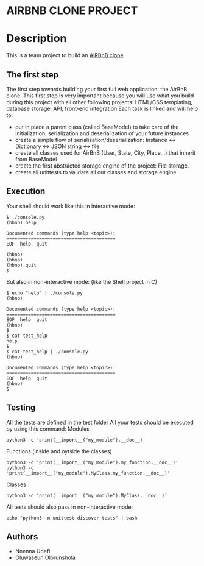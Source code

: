 # AIRBNB CLONE PROJECT 
# Description
This is a team project to build an [AiRBnB clone](https://www.airbnb.com/)

## The first step
The first step towards building your first full web application: the AirBnB clone. This first step is very important because you will use what you build during this project with all other following projects: HTML/CSS templating, database storage, API, front-end integration
Each task is linked and will help to:

* put in place a parent class (called BaseModel) to take care of the initialization, serialization and deserialization of your future instances
* create a simple flow of serialization/deserialization: Instance <-> Dictionary <-> JSON string <-> file
* create all classes used for AirBnB (User, State, City, Place…) that inherit from BaseModel
* create the first abstracted storage engine of the project: File storage.
* create all unittests to validate all our classes and storage engine

## Execution
Your shell should work like this in interactive mode:
```
$ ./console.py
(hbnb) help

Documented commands (type help <topic>):
========================================
EOF  help  quit

(hbnb) 
(hbnb) 
(hbnb) quit
$
```
But also in non-interactive mode: (like the Shell project in C)
```
$ echo "help" | ./console.py
(hbnb)

Documented commands (type help <topic>):
========================================
EOF  help  quit
(hbnb) 
$
$ cat test_help
help
$
$ cat test_help | ./console.py
(hbnb)

Documented commands (type help <topic>):
========================================
EOF  help  quit
(hbnb) 
$
```

## Testing
All the tests are defined in the test folder
All your tests should be executed by using this command:
Modules
```
python3 -c 'print(__import__("my_module").__doc__)'
```

Functions (inside and oytside the classes)
```
python3 -c 'print(__import__("my_module").my_function.__doc__)'
python3 -c 'print(__import__("my_module").MyClass.my_function.__doc__)'
```

Classes
```
python3 -c 'print(__import__("my_module").MyClass.__doc__)'
```
All tests should also pass in non-interactive mode: 
```
echo "python3 -m unittest discover tests" | bash
```

## Authors
- Nnenna Udefi
- Oluwaseun Olorunshola
